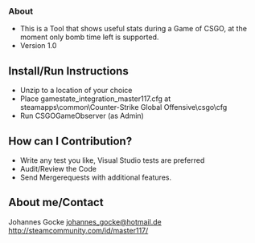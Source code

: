 ### About ###

* This is a Tool that shows useful stats during a Game of CSGO, at the moment only bomb time left is supported.
* Version 1.0

## Install/Run Instructions ##

* Unzip to a location of your choice 
* Place gamestate_integration_master117.cfg at steamapps\common\Counter-Strike Global Offensive\csgo\cfg 
* Run CSGOGameObserver (as Admin)

## How can I Contribution? ##

* Write any test you like, Visual Studio tests are preferred
* Audit/Review the Code
* Send Mergerequests with additional features.

## About me/Contact ##

Johannes Gocke
johannes_gocke@hotmail.de
http://steamcommunity.com/id/master117/